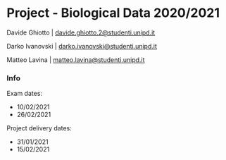 # Project - Biological Data 2020/2021

Davide Ghiotto | davide.ghiotto.2@studenti.unipd.it

Darko Ivanovski | darko.ivanovski@studenti.unipd.it

Matteo Lavina | matteo.lavina@studenti.unipd.it

### Info

Exam dates:

- 10/02/2021
- 26/02/2021

Project delivery dates:

- 31/01/2021
- 15/02/2021
